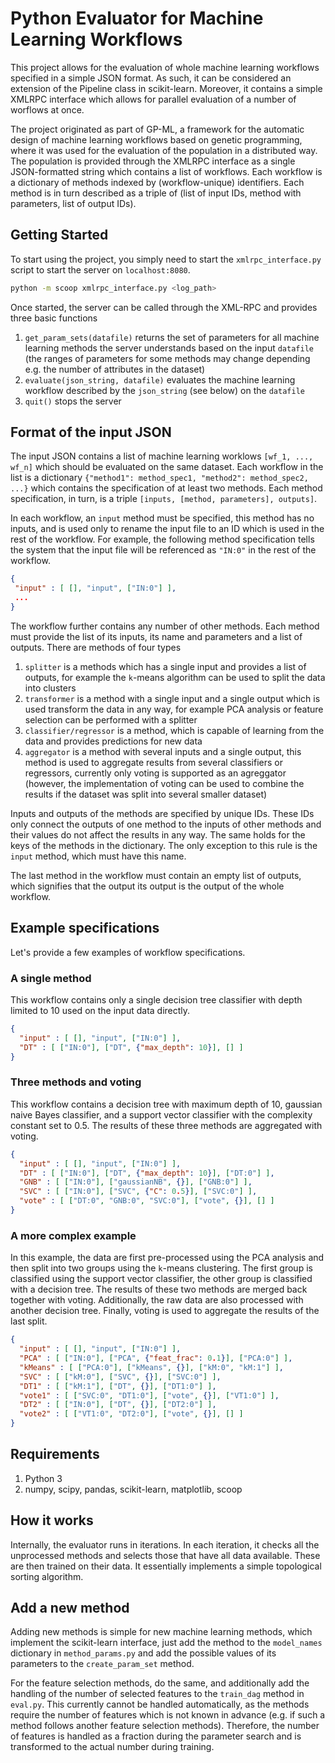 # Python Evaluator for Machine Learning Workflows

This project allows for the evaluation of whole machine learning workflows
specified in a simple JSON format. As such, it can be considered an extension of
the Pipeline class in scikit-learn. Moreover, it contains a simple XMLRPC
interface which allows for parallel evaluation of a number of worflows at once.

The project originated as part of GP-ML, a framework for the automatic design
of machine learning workflows based on genetic programming, where it was used
for the evaluation of the population in a distributed way. The population 
is provided through the XMLRPC interface as a single JSON-formatted string
which contains a list of workflows. Each workflow is a dictionary of methods
indexed by (workflow-unique) identifiers. Each method is in turn described
as a triple of (list of input IDs, method with parameters, list of output IDs).

## Getting Started

To start using the project, you simply need to start the `xmlrpc_interface.py`
script to start the server on `localhost:8080`.

```bash
python -m scoop xmlrpc_interface.py <log_path>
```

Once started, the server can be called through the XML-RPC and provides three
basic functions

1. `get_param_sets(datafile)` returns the set of parameters for all 
   machine learning methods the server understands based on the input `datafile` 
   (the ranges of parameters for some methods may change depending e.g. the
   number of attributes in the dataset)
2. `evaluate(json_string, datafile)` evaluates the machine learning workflow
   described by the `json_string` (see below) on the `datafile`
3. `quit()` stops the server

## Format of the input JSON

The input JSON contains a list of machine learning worklows `[wf_1, ..., wf_n]`
which should be evaluated on the same dataset. Each workflow in the list is a
dictionary `{"method1": method_spec1, "method2": method_spec2, ...}` which
contains the specification of at least two methods. Each method specification,
in turn, is a triple `[inputs, [method, parameters], outputs]`.

In each workflow, an `input` method must be specified, this method has no
inputs, and is used only to rename the input file to an ID which is used in the
rest of the workflow. For example, the following method specification tells the
system that the input file will be referenced as `"IN:0"` in the rest of the
workflow.

```json
{
 "input" : [ [], "input", ["IN:0"] ],
 ...
}
```

The workflow further contains any number of other methods. Each method must 
provide the list of its inputs, its name and parameters and a list of outputs.
There are methods of four types

1. `splitter` is a methods which has a single input and provides a list of
   outputs, for example the `k`-means algorithm can be used to split the data
   into clusters
2. `transformer` is a method with a single input and a single output which is
   used transform the data in any way, for example PCA analysis or feature
   selection can be performed with a splitter
3. `classifier/regressor` is a method, which is capable of learning from the 
   data and provides predictions for new data
4. `aggregator` is a method with several inputs and a single output, this method
   is used to aggregate results from several classifiers or regressors,
   currently only voting is supported as an agreggator (however, the
   implementation of voting can be used to combine the results if the dataset
   was split into several smaller dataset)


Inputs and outputs of the methods are specified by unique IDs. These IDs only
connect the outputs of one method to the inputs of other methods and their
values do not affect the results in any way. The same holds for the keys of the
methods in the dictionary. The only exception to this rule is the `input` method,
which must have this name.

The last method in the workflow must contain an empty list of outputs, which 
signifies that the output its output is the output of the whole workflow.

## Example specifications

Let's provide a few examples of workflow specifications.

### A single method

This workflow contains only a single decision tree classifier with depth limited
to 10 used on the input data directly. 

```json
{
  "input" : [ [], "input", ["IN:0"] ],
  "DT" : [ ["IN:0"], ["DT", {"max_depth": 10}], [] ]
}
```

### Three methods and voting

This workflow contains a decision tree with maximum depth of 10, gaussian naive
Bayes classifier, and a support vector classifier with the complexity constant
set to 0.5. The results of these three methods are aggregated with voting.

```json
{
  "input" : [ [], "input", ["IN:0"] ],
  "DT" : [ ["IN:0"], ["DT", {"max_depth": 10}], ["DT:0"] ],
  "GNB" : [ ["IN:0"], ["gaussianNB", {}], ["GNB:0"] ],
  "SVC" : [ ["IN:0"], ["SVC", {"C": 0.5}], ["SVC:0"] ],
  "vote" : [ ["DT:0", "GNB:0", "SVC:0"], ["vote", {}], [] ]
}
```

### A more complex example

In this example, the data are first pre-processed using the PCA analysis and
then split into two groups using the `k`-means clustering. The first group is
classified using the support vector classifier, the other group is classified
with a decision tree. The results of these two methods are merged back together
with voting. Additionally, the raw data are also processed with another decision
tree. Finally, voting is used to aggregate the results of the last split.

```json
{
  "input" : [ [], "input", ["IN:0"] ],
  "PCA" : [ ["IN:0"], ["PCA", {"feat_frac": 0.1}], ["PCA:0"] ],
  "kMeans" : [ ["PCA:0"], ["kMeans", {}], ["kM:0", "kM:1"] ],
  "SVC" : [ ["kM:0"], ["SVC", {}], ["SVC:0"] ],
  "DT1" : [ ["kM:1"], ["DT", {}], ["DT1:0"] ],
  "vote1" : [ ["SVC:0", "DT1:0"], ["vote", {}], ["VT1:0"] ],
  "DT2" : [ ["IN:0"], ["DT", {}], ["DT2:0"] ],
  "vote2" : [ ["VT1:0", "DT2:0"], ["vote", {}], [] ]
}
```

## Requirements

1. Python 3
2. numpy, scipy, pandas, scikit-learn, matplotlib, scoop

## How it works

Internally, the evaluator runs in iterations. In each iteration, it checks all
the unprocessed methods and selects those that have all data available. These
are then trained on their data. It essentially implements a simple topological 
sorting algorithm.

## Add a new method

Adding new methods is simple for new machine learning methods, which implement
the scikit-learn interface, just add the method to the `model_names` dictionary
in `method_params.py` and add the possible values of its parameters to the 
`create_param_set` method.

For the feature selection methods, do the same, and additionally add the
handling of the number of selected features to the `train_dag` method in
`eval.py`. This currently cannot be handled automatically, as the methods
require the number of features which is not known in advance (e.g. if such a 
method follows another feature selection methods). Therefore, the number of
features is handled as a fraction during the parameter search and is transformed
to the actual number during training.
